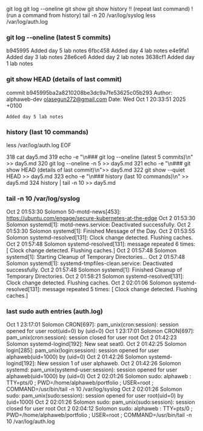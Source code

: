 git log
git log --oneline
git show <commit-id>
git show <commit-id1> <commit-id2>
history
!! (repeat last command)
!<number> (run a command from history)
tail -n 20 /var/log/syslog
less /var/log/auth.log

### git log --oneline (latest 5 commits)

b945995 Added day 5 lab notes
6fbc458 Added day 4 lab notes
e4e9fa1 Added day 3 lab notes
28e6ce6 Added day 2 lab notes
3638cf1 Added day 1 lab notes

### git show HEAD (details of last commit)

commit b945995ba2a8210208be3dc9a7fe53625c05b293
Author: alphaweb-dev <olasegun272@gmail.com>
Date:   Wed Oct 1 20:33:51 2025 +0100

    Added day 5 lab notes

### history (last 10 commands)

less /var/log/auth.log
EOF

  318  cat day5.md
  319  echo -e "\n### git log --oneline (latest 5 commits)\n" >> day5.md
  320  git log --oneline -n 5 >> day5.md
  321  echo -e "\n### git show HEAD (details of last commit)\n">> day5.md
  322  git show --quiet HEAD >> day5.md
  323  echo -e "\n### history (last 10 commands)\n" >> day5.md
  324  history | tail -n 10 >> day5.md

### tail -n 10 /var/log/syslog

Oct  2 01:53:30 Solomon 50-motd-news[453]:    https://ubuntu.com/engage/secure-kubernetes-at-the-edge
Oct  2 01:53:30 Solomon systemd[1]: motd-news.service: Deactivated successfully.
Oct  2 01:53:30 Solomon systemd[1]: Finished Message of the Day.
Oct  2 01:53:55 Solomon systemd-resolved[131]: Clock change detected. Flushing caches.
Oct  2 01:57:48 Solomon systemd-resolved[131]: message repeated 6 times: [ Clock change detected. Flushing caches.]
Oct  2 01:57:48 Solomon systemd[1]: Starting Cleanup of Temporary Directories...
Oct  2 01:57:48 Solomon systemd[1]: systemd-tmpfiles-clean.service: Deactivated successfully.
Oct  2 01:57:48 Solomon systemd[1]: Finished Cleanup of Temporary Directories.
Oct  2 01:58:21 Solomon systemd-resolved[131]: Clock change detected. Flushing caches.
Oct  2 02:01:06 Solomon systemd-resolved[131]: message repeated 5 times: [ Clock change detected. Flushing caches.]

### last sudo auth entries (auth.log)

Oct  1 23:17:01 Solomon CRON[697]: pam_unix(cron:session): session opened for user root(uid=0) by (uid=0)
Oct  1 23:17:01 Solomon CRON[697]: pam_unix(cron:session): session closed for user root
Oct  2 01:42:23 Solomon systemd-logind[192]: New seat seat0.
Oct  2 01:42:25 Solomon login[285]: pam_unix(login:session): session opened for user alphaweb(uid=1000) by (uid=0)
Oct  2 01:42:26 Solomon systemd-logind[192]: New session 1 of user alphaweb.
Oct  2 01:42:26 Solomon systemd: pam_unix(systemd-user:session): session opened for user alphaweb(uid=1000) by (uid=0)
Oct  2 02:01:26 Solomon sudo: alphaweb : TTY=pts/0 ; PWD=/home/alphaweb/portfolio ; USER=root ; COMMAND=/usr/bin/tail -n 10 /var/log/syslog
Oct  2 02:01:26 Solomon sudo: pam_unix(sudo:session): session opened for user root(uid=0) by (uid=1000)
Oct  2 02:01:26 Solomon sudo: pam_unix(sudo:session): session closed for user root
Oct  2 02:04:12 Solomon sudo: alphaweb : TTY=pts/0 ; PWD=/home/alphaweb/portfolio ; USER=root ; COMMAND=/usr/bin/tail -n 10 /var/log/auth.log

